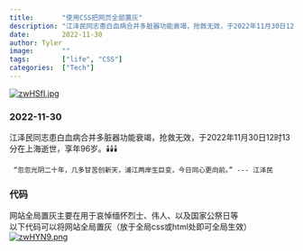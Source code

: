 ```yaml
---
title:       "使用CSS把网页全部置灰"
description: "江泽民同志患白血病合并多脏器功能衰竭，抢救无效，于2022年11月30日12时13分在上海逝世。"
date:        2022-11-30
author: Tyler
image:       ""
tags:        ["life", "CSS"]
categories:  ["Tech"]
---
```

[![zwHSfI.jpg](https://s1.ax1x.com/2022/11/30/zwHSfI.jpg)](https://imgse.com/i/zwHSfI)

### 2022-11-30
江泽民同志患白血病合并多脏器功能衰竭，抢救无效，于2022年11月30日12时13分在上海逝世，享年96岁。🕯️🕯️🕯️

```
 “忽忽光阴二十年，几多甘苦创新天，浦江两岸生巨变，今日同心更向前。” --- 江泽民

```

### 代码
网站全局置灰主要在用于哀悼缅怀烈士、伟人、以及国家公祭日等  
以下代码可以将网站全局置灰（放于全局css或html处即可全局生效）
[![zwHYN9.png](https://s1.ax1x.com/2022/11/30/zwHYN9.png)](https://imgse.com/i/zwHYN9)
